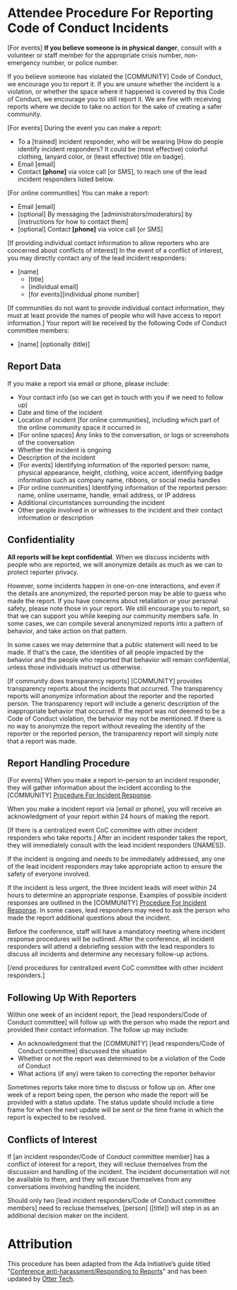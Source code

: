 # Attendee Procedure For Reporting Code of Conduct Incidents

[For events] **If you believe someone is in physical danger**, consult with a volunteer or staff member for the appropriate crisis number, non-emergency number, or police number.

If you believe someone has violated the [COMMUNITY] Code of Conduct, we encourage you to report it. If you are unsure whether the incident is a violation, or whether the space where it happened is covered by this Code of Conduct, we encourage you to still report it. We are fine with receiving reports where we decide to take no action for the sake of creating a safer community.

[For events] During the event you can make a report:
  - To a [trained] incident responder, who will be wearing [How do people identify incident responders? It could be (most effective) colorful clothing, lanyard color, or (least effective) title on badge].
  - Email [email]
  - Contact **[phone]** via voice call [or SMS], to reach one of the lead incident responders listed below.

[For online communities] You can make a report:
  - Email [email]
  - [optional] By messaging the [administrators/moderators] by [instructions for how to contact them]
  - [optional] Contact **[phone]** via voice call [or SMS]

[If providing individual contact information to allow reporters who are concerned about conflicts of interest] In the event of a conflict of interest, you may directly contact any of the lead incident responders:

  * [name]
      * [title]
      * [individual email]
      * [for events][individual phone number]

[If communities do not want to provide individual contact information, they must at least provide the names of people who will have access to report information.] Your report will be received by the following Code of Conduct committee members:

  * [name] [optionally (title)]

## Report Data

If you make a report via email or phone, please include:

* Your contact info (so we can get in touch with you if we need to follow up)
* Date and time of the incident
* Location of incident [for online communities], including which part of the online community space it occurred in
* [For online spaces] Any links to the conversation, or logs or screenshots of the conversation
* Whether the incident is ongoing
* Description of the incident
* [For events] Identifying information of the reported person: name, physical appearance, height, clothing, voice accent, identifying badge information such as company name, ribbons, or social media handles
* [For online communities] Identifying information of the reported person: name, online username, handle, email address, or IP address
* Additional circumstances surrounding the incident
* Other people involved in or witnesses to the incident and their contact information or description

## Confidentiality

**All reports will be kept confidential**. When we discuss incidents with people who are reported, we will anonymize details as much as we can to protect reporter privacy.

However, some incidents happen in one-on-one interactions, and even if the details are anonymized, the reported person may be able to guess who made the report. If you have concerns about retaliation or your personal safety, please note those in your report. We still encourage you to report, so that we can support you while keeping our community members safe. In some cases, we can compile several anonymized reports into a pattern of behavior, and take action on that pattern.

In some cases we may determine that a public statement will need to be made. If that's the case, the identities of all people impacted by the behavior and the people who reported that behavior will remain confidential, unless those individuals instruct us otherwise.

[If community does transparency reports] [COMMUNITY] provides transparency reports about the incidents that occurred. The transparency reports will anonymize information about the reporter and the reported person. The transparency report will include a generic description of the inappropriate behavior that occurred. If the report was not deemed to be a Code of Conduct violation, the behavior may not be mentioned. If there is no way to anonymize the report without revealing the identity of the reporter or the reported person, the transparency report will simply note that a report was made.

## Report Handling Procedure

[For events] When you make a report in-person to an incident responder, they will gather information about the incident according to the [COMMUNITY] [Procedure For Incident Response](LINK).

When you make a incident report via [email or phone], you will receive an acknowledgment of your report within 24 hours of making the report.

[If there is a centralized event CoC committee with other incident responders who take reports.] After an incident responder takes the report, they will immediately consult with the lead incident responders ([NAMES]).

If the incident is ongoing and needs to be immediately addressed, any one of the lead incident responders may take appropriate action to ensure the safety of everyone involved.

If the incident is less urgent, the three incident leads will meet within 24 hours to determine an appropriate response. Examples of possible incident responses are outlined in the [COMMUNITY] [Procedure For Incident Response](LINK). In some cases, lead responders may need to ask the person who made the report additional questions about the incident.

Before the conference, staff will have a mandatory meeting where incident response procedures will be outlined. After the conference, all incident responders will attend a debriefing session with the lead responders to discuss all incidents and determine any necessary follow-up actions.

[/end procedures for centralized event CoC committee with other incident responders.]

## Following Up With Reporters

Within one week of an incident report, the [lead responders/Code of Conduct committee] will follow up with the person who made the report and provided their contact information. The follow up may include:

* An acknowledgment that the [COMMUNITY] [lead responders/Code of Conduct committee] discussed the situation
* Whether or not the report was determined to be a violation of the Code of Conduct
* What actions (if any) were taken to correcting the reporter behavior

Sometimes reports take more time to discuss or follow up on. After one week of a report being open, the person who made the report will be provided with a status update. The status update should include a time frame for when the next update will be sent or the time frame in which the report is expected to be resolved.

## Conflicts of Interest

If [an incident responder/Code of Conduct committee member] has a conflict of interest for a report, they will recluse themselves from the discussion and handling of the incident. The incident documentation will not be available to them, and they will excuse themselves from any conversations involving handling the incident.

Should only two [lead incident responders/Code of Conduct committee members] need to recluse themselves, [person] ([title]) will step in as an additional decision maker on the incident.

# Attribution

This procedure has been adapted from the Ada Initiative’s guide titled "[Conference anti-harassment/Responding to Reports](http://geekfeminism.wikia.com/wiki/Conference_anti-harassment/Responding_to_reports)" and has been updated by [Otter Tech](https://otter.technology/code-of-conduct-training).
